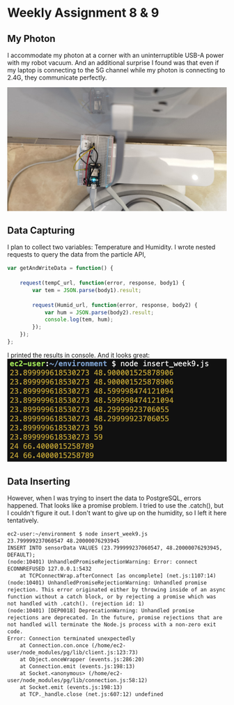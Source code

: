 # Weekly Assignment 8 & 9

## My Photon
I accommodate my photon at a corner with an uninterruptible USB-A power with my robot vacuum. And an additional surprise I found was that even if my laptop is connecting to the 5G channel while my photon is connecting to 2.4G, they communicate perfectly.

![img](./myPhoton.jpeg)

## Data Capturing
I plan to collect two variables: Temperature and Humidity. I wrote nested requests to query the data from the particle API, 
```js
var getAndWriteData = function() {

    request(tempC_url, function(error, response, body1) {
        var tem = JSON.parse(body1).result;
        
        request(Humid_url, function(error, response, body2) {
            var hum = JSON.parse(body2).result;
            console.log(tem, hum);
        });
    });
};
```
I printed the results in console. And it looks great:
![img](./console1.png)

## Data Inserting
However, when I was trying to insert the data to PostgreSQL, errors happened. That looks like a promise problem. I tried to use the .catch(), but I couldn't figure it out. I don't want to give up on the humidity, so I left it here tentatively.

```console
ec2-user:~/environment $ node insert_week9.js
23.799999237060547 48.20000076293945
INSERT INTO sensorData VALUES (23.799999237060547, 48.20000076293945, DEFAULT);
(node:10401) UnhandledPromiseRejectionWarning: Error: connect ECONNREFUSED 127.0.0.1:5432
    at TCPConnectWrap.afterConnect [as oncomplete] (net.js:1107:14)
(node:10401) UnhandledPromiseRejectionWarning: Unhandled promise rejection. This error originated either by throwing inside of an async function without a catch block, or by rejecting a promise which was not handled with .catch(). (rejection id: 1)
(node:10401) [DEP0018] DeprecationWarning: Unhandled promise rejections are deprecated. In the future, promise rejections that are not handled will terminate the Node.js process with a non-zero exit code.
Error: Connection terminated unexpectedly
    at Connection.con.once (/home/ec2-user/node_modules/pg/lib/client.js:123:73)
    at Object.onceWrapper (events.js:286:20)
    at Connection.emit (events.js:198:13)
    at Socket.<anonymous> (/home/ec2-user/node_modules/pg/lib/connection.js:58:12)
    at Socket.emit (events.js:198:13)
    at TCP._handle.close (net.js:607:12) undefined
```